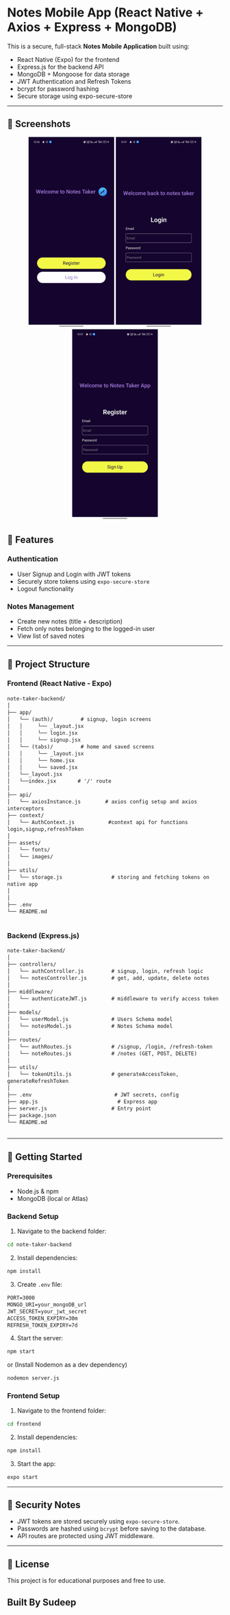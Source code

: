 
# Notes Mobile App (React Native + Axios + Express + MongoDB)

This is a secure, full-stack **Notes Mobile Application** built using:
- React Native (Expo) for the frontend
- Express.js for the backend API
- MongoDB + Mongoose for data storage
- JWT Authentication and Refresh Tokens
- bcrypt for password hashing
- Secure storage using expo-secure-store

---

## 📸 Screenshots

<p align="center">
  <img src="./Screenshots/index-screen.jpeg" width="200" />
  <img src="./Screenshots/login-screen.jpeg" width="200" />
  <img src="./Screenshots/signup-screen.jpeg" width="200" />
</p>

## 🔐 Features

### Authentication
- User Signup and Login with JWT tokens
- Securely store tokens using `expo-secure-store`
- Logout functionality

### Notes Management
- Create new notes (title + description)
- Fetch only notes belonging to the logged-in user
- View list of saved notes

---

## 📁 Project Structure

### Frontend (React Native - Expo)
```
note-taker-backend/
│
├── app/
│   └── (auth)/         # signup, login screens
│   │     └── _layout.jsx
│   │     └── login.jsx
│   │     └── signup.jsx
│   └── (tabs)/         # home and saved screens
│   │     └── _layout.jsx
│   │     └── home.jsx
│   │     └── saved.jsx
│   └──_layout.jsx
│   └──index.jsx       # '/' route
│
├── api/
│   └── axiosInstance.js        # axios config setup and axios interceptors
├── context/
│   └── AuthContext.js           #context api for functions login,signup,refreshToken
│
├── assets/
│   └── fonts/              
│   └── images/          
│
├── utils/
│   └── storage.js                # storing and fetching tokens on native app   
│           
│
├── .env
└── README.md


```

### Backend (Express.js)
```
note-taker-backend/
│
├── controllers/
│   └── authController.js         # signup, login, refresh logic
│   └── notesController.js        # get, add, update, delete notes
│
├── middleware/
│   └── authenticateJWT.js        # middleware to verify access token
│
├── models/
│   └── userModel.js              # Users Schema model
│   └── notesModel.js             # Notes Schema model
│
├── routes/
│   └── authRoutes.js             # /signup, /login, /refresh-token
│   └── noteRoutes.js             # /notes (GET, POST, DELETE)
│
├── utils/
│   └── tokenUtils.js             # generateAccessToken, generateRefreshToken
│
├── .env                           # JWT secrets, config
├── app.js                          # Express app
├── server.js                     # Entry point
├── package.json
└── README.md


```

---

## 🚀 Getting Started

### Prerequisites
- Node.js & npm
- MongoDB (local or Atlas)

### Backend Setup

1. Navigate to the backend folder:
```bash
cd note-taker-backend
```
2. Install dependencies:
```bash
npm install
```
3. Create `.env` file:
```
PORT=3000
MONGO_URI=your_mongoDB_url
JWT_SECRET=your_jwt_secret
ACCESS_TOKEN_EXPIRY=30m
REFRESH_TOKEN_EXPIRY=7d
```
4. Start the server:
```bash
npm start 
```

or
(Install Nodemon as a dev dependency)
```bash
nodemon server.js 
```

### Frontend Setup

1. Navigate to the frontend folder:
```bash
cd frontend
```
2. Install dependencies:
```bash
npm install
```
3. Start the app:
```bash
expo start
```

---

## 🔐 Security Notes

- JWT tokens are stored securely using `expo-secure-store`.
- Passwords are hashed using `bcrypt` before saving to the database.
- API routes are protected using JWT middleware.

---

## 📜 License
This project is for educational purposes and free to use.

## Built By Sudeep
